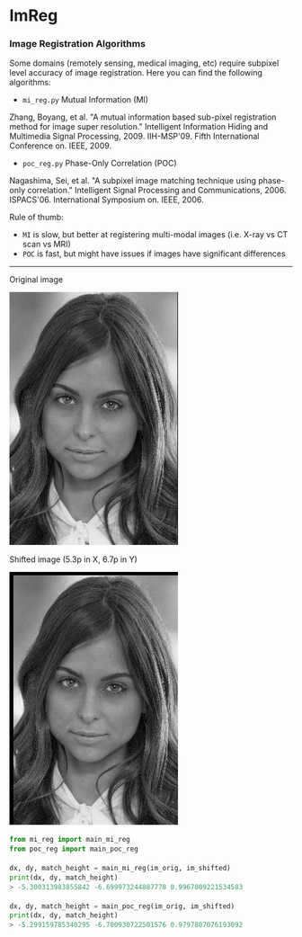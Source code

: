 # ImReg
### Image Registration Algorithms

Some domains (remotely sensing, medical imaging, etc) require subpixel level accuracy of image registration.
Here you can find the following algorithms:
- `mi_reg.py` Mutual Information (MI)

Zhang, Boyang, et al. "A mutual information based sub-pixel registration method for image super resolution." Intelligent Information Hiding and Multimedia Signal Processing, 2009. IIH-MSP'09. Fifth International Conference on. IEEE, 2009.

- `poc_reg.py` Phase-Only Correlation (POC)

Nagashima, Sei, et al. "A subpixel image matching technique using phase-only correlation." Intelligent Signal Processing and Communications, 2006. ISPACS'06. International Symposium on. IEEE, 2006.

Rule of thumb:
- `MI` is slow, but better at registering multi-modal images (i.e. X-ray vs CT scan vs MRI)
- `POC` is fast, but might have issues if images have significant differences 

--------------------

Original image

![alt image](image_original.jpg "Original image")


Shifted image (5.3p in X, 6.7p in Y)

![alt image](image_shifted.jpg "Shifted image")


```python
from mi_reg import main_mi_reg
from poc_reg import main_poc_reg

dx, dy, match_height = main_mi_reg(im_orig, im_shifted)
print(dx, dy, match_height)
> -5.300313983855842 -6.699973244887778 0.9967009221534583

dx, dy, match_height = main_poc_reg(im_orig, im_shifted)
print(dx, dy, match_height)
> -5.299159785340295 -6.700930722501576 0.9797807076193092


```
